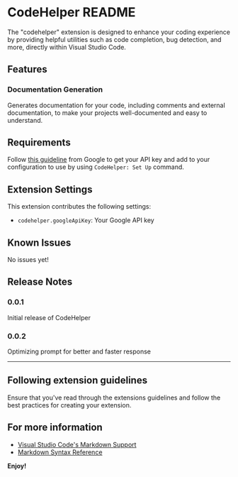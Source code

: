 # CodeHelper README

The "codehelper" extension is designed to enhance your coding experience by providing helpful utilities such as code completion, bug detection, and more, directly within Visual Studio Code.

## Features

### Documentation Generation
Generates documentation for your code, including comments and external documentation, to make your projects well-documented and easy to understand.

## Requirements

Follow [this guideline](https://ai.google.dev/gemini-api/docs/api-key) from Google to get your API key and add to your configuration to use by using `CodeHelper: Set Up` command.

## Extension Settings

This extension contributes the following settings:

* `codehelper.googleApiKey`: Your Google API key

## Known Issues

No issues yet!

## Release Notes
### 0.0.1
Initial release of CodeHelper


### 0.0.2
Optimizing prompt for better and faster response

---

## Following extension guidelines

Ensure that you've read through the extensions guidelines and follow the best practices for creating your extension.

## For more information

* [Visual Studio Code's Markdown Support](http://code.visualstudio.com/docs/languages/markdown)
* [Markdown Syntax Reference](https://help.github.com/articles/markdown-basics/)

**Enjoy!**
